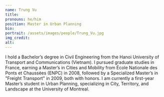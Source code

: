 ```yaml
---
name: Trung Vu
title:
pronouns: he/him
position: Master in Urban Planning
bio:
portrait: /assets/images/people/Trung_Vu.jpg
img_credit:
alt:
---
```

I hold a Bachelor’s degree in Civil Engineering from the Hanoi University of Transport and Communications (Vietnam). I pursued graduate studies in France, earning a Master’s in Cities and Mobility from École Nationale des Ponts et Chaussées (ENPC) in 2008, followed by a Specialized Master’s in "Freight Transport" in 2009, both with honors. I am currently a first-year Master’s student in Urban Planning, specializing in City, Territory, and Landscape at the University of Montreal.
